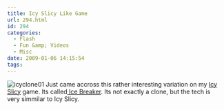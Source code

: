 ```yaml
---
title: Icy Slicy Like Game
url: 294.html
id: 294
categories:
  - Flash
  - Fun &amp; Videos
  - Misc
date: 2009-01-06 14:15:54
tags:
---
```


![icyclone01](https://mikecann.co.uk/wp-content/uploads/2009/01/icyclone01.png "icyclone01")
Just came accross this rather interesting variation on my [Icy Slicy](https://www.mikecann.co.uk/?p=255) game. Its called[ Ice Breaker](https://www.nitrome.com/games/icebreaker/). Its not exactly a clone, but the tech is very simmilar to Icy Slicy.